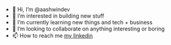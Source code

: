 - 👋 Hi, I’m @aashwindev
- 👀 I’m interested in building new stuff
- 🌱 I’m currently learning new things and tech + business
- 💞️ I’m looking to collaborate on anything interesting or boring
- 📫 How to reach me [my linkedin](https://www.linkedin.com/in/aashwindev/)

<!---
aashwindev/aashwindev is a ✨ special ✨ repository because its `README.md` (this file) appears on your GitHub profile.
You can click the Preview link to take a look at your changes.
--->
